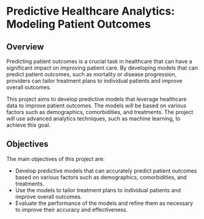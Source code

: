 # Predictive Healthcare Analytics: Modeling Patient Outcomes
## Overview
Predicting patient outcomes is a crucial task in healthcare that can have a significant impact on improving patient care. By developing models that can predict patient outcomes, such as mortality or disease progression, providers can tailor treatment plans to individual patients and improve overall outcomes.

This project aims to develop predictive models that leverage healthcare data to improve patient outcomes. The models will be based on various factors such as demographics, comorbidities, and treatments. The project will use advanced analytics techniques, such as machine learning, to achieve this goal.

## Objectives
The main objectives of this project are:

* Develop predictive models that can accurately predict patient outcomes based on various factors such as demographics, comorbidities, and treatments.
* Use the models to tailor treatment plans to individual patients and improve overall outcomes.
* Evaluate the performance of the models and refine them as necessary to improve their accuracy and effectiveness.
